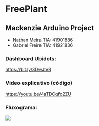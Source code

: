 # FreePlant

## Mackenzie Arduino Project

- Nathan Meira  TIA: 41901886
- Gabriel Freire TIA: 41921836

### Dashboard Ubidots:
https://bit.ly/3DwJteB

### Video explicativo (código)
https://youtu.be/4aTDCqfo2ZU

### Fluxograma:
<img src="https://cdn.discordapp.com/attachments/704873438443077673/911415734394056775/Fluxograma.png">

